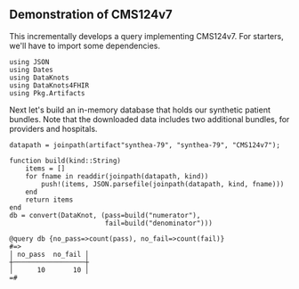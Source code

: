 ## Demonstration of CMS124v7

This incrementally develops a query implementing CMS124v7. For starters,
we'll have to import some dependencies.

    using JSON
    using Dates
    using DataKnots
    using DataKnots4FHIR
    using Pkg.Artifacts

Next let's build an in-memory database that holds our synthetic patient
bundles. Note that the downloaded data includes two additional bundles,
for providers and hospitals.

    datapath = joinpath(artifact"synthea-79", "synthea-79", "CMS124v7");

    function build(kind::String)
        items = []
        for fname in readdir(joinpath(datapath, kind))
            push!(items, JSON.parsefile(joinpath(datapath, kind, fname)))
        end
        return items
    end
    db = convert(DataKnot, (pass=build("numerator"),
                            fail=build("denominator")))

    @query db {no_pass=>count(pass), no_fail=>count(fail)}
    #=>
    │ no_pass  no_fail │
    ┼──────────────────┼
    │      10       10 │
    =#



